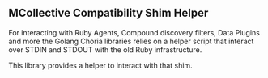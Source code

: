 ## MCollective Compatibility Shim Helper

For interacting with Ruby Agents, Compound discovery filters, Data Plugins and more the Golang Choria libraries relies on a helper script that interact over STDIN and STDOUT with the old Ruby infrastructure.

This library provides a helper to interact with that shim.